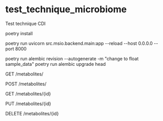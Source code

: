 # test_technique_microbiome
Test technique CDI



poetry install

poetry run uvicorn src.msio.backend.main:app --reload --host 0.0.0.0 --port 8000


poetry run alembic revision --autogenerate -m "change to float sample_data"
poetry run alembic upgrade head

GET /metabolites/

POST /metabolites/

GET /metabolites/{id}

PUT /metabolites/{id}

DELETE /metabolites/{id}